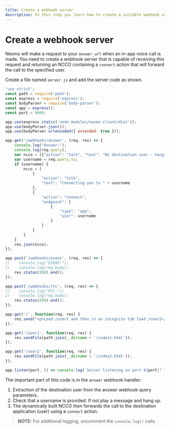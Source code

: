 ```yaml
---
title: Create a webhook server
description: In this step you learn how to create a suitable webhook server that supports an app-to-app call.
---
```


# Create a webhook server

Nexmo will make a request to your `answer_url` when an in-app voice call is made. You need to create a webhook server that is capable of receiving this request and returning an NCCO containing a `connect` action that will forward the call to the specified user.

Create a file named `server.js` and add the server code as shown.

``` javascript
'use strict';
const path = require('path');
const express = require('express');
const bodyParser = require('body-parser');
const app = express();
const port = 9000;

app.use(express.static('node_modules/nexmo-client/dist'));
app.use(bodyParser.json());
app.use(bodyParser.urlencoded({ extended: true }));

app.get('/webhooks/answer', (req, res) => {
    console.log("Answer:");
    console.log(req.query);
    var ncco = [{"action": "talk", "text": "No destination user - hanging up"}];
    var username = req.query.to;
    if (username) {
        ncco = [
            {
                "action": "talk",
                "text": "Connecting you to " + username
            },
            {
                "action": "connect",
                "endpoint": [
                    {
                        "type": "app",
                        "user": username
                    }
                ]
            }
        ]
    }
    res.json(ncco);
});

app.post('/webhooks/event', (req, res) => {
//    console.log("EVENT:");
//    console.log(req.body);
    res.status(200).end();
});

app.post('/webhooks/rtc', (req, res) => {
//    console.log("RTC:");
//    console.log(req.body);
    res.status(200).end();
});

app.get('/', function(req, res) {
    res.send("<p>Load /user1 and then in an incognito tab load /user2</p>");
});

app.get('/user1', function(req, res) {
    res.sendFile(path.join(__dirname + '/index1.html'));
});

app.get('/user2', function(req, res) {
    res.sendFile(path.join(__dirname + '/index2.html'));
});

app.listen(port, () => console.log(`Server listening on port ${port}!`));
```

The important part of this code is in the `answer` webhook handler:

1. Extraction of the destination user from the answer webhook query parameters.
2. Check that a username is provided. If not play a message and hang up.
3. The dynamically built NCCO then forwards the call to the destination application (user) using a `connect` action.

> **NOTE:** For additional logging, uncomment the `console.log()` calls.
